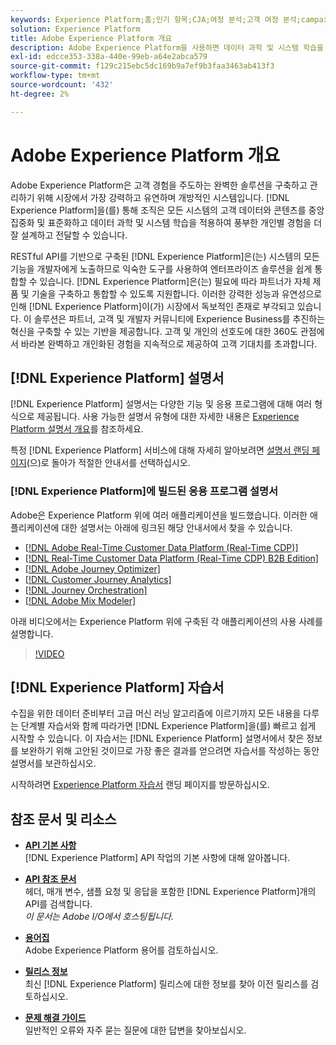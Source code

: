 ```yaml
---
keywords: Experience Platform;홈;인기 항목;CJA;여정 분석;고객 여정 분석;campaign orchestration;오케스트레이션;고객 여정;여정;여정 오케스트레이션;기능;지역
solution: Experience Platform
title: Adobe Experience Platform 개요
description: Adobe Experience Platform을 사용하면 데이터 과학 및 시스템 학습을 적용하여 풍부한 개인별 경험을 더 잘 설계하고 전달하기 전에 고객 데이터를 중앙 집중화 및 표준화할 수 있습니다.
exl-id: edcce353-338a-440e-99eb-a64e2abca579
source-git-commit: f129c215ebc5dc169b9a7ef9b3faa3463ab413f3
workflow-type: tm+mt
source-wordcount: '432'
ht-degree: 2%

---
```


# Adobe Experience Platform 개요

Adobe Experience Platform은 고객 경험을 주도하는 완벽한 솔루션을 구축하고 관리하기 위해 시장에서 가장 강력하고 유연하며 개방적인 시스템입니다. [!DNL Experience Platform]을(를) 통해 조직은 모든 시스템의 고객 데이터와 콘텐츠를 중앙 집중화 및 표준화하고 데이터 과학 및 시스템 학습을 적용하여 풍부한 개인별 경험을 더 잘 설계하고 전달할 수 있습니다.

RESTful API를 기반으로 구축된 [!DNL Experience Platform]은(는) 시스템의 모든 기능을 개발자에게 노출하므로 익숙한 도구를 사용하여 엔터프라이즈 솔루션을 쉽게 통합할 수 있습니다. [!DNL Experience Platform]은(는) 필요에 따라 파트너가 자체 제품 및 기술을 구축하고 통합할 수 있도록 지원합니다. 이러한 강력한 성능과 유연성으로 인해 [!DNL Experience Platform]이(가) 시장에서 독보적인 존재로 부각되고 있습니다. 이 솔루션은 파트너, 고객 및 개발자 커뮤니티에 Experience Business를 추진하는 혁신을 구축할 수 있는 기반을 제공합니다. 고객 및 개인의 선호도에 대한 360도 관점에서 바라본 완벽하고 개인화된 경험을 지속적으로 제공하여 고객 기대치를 초과합니다.

<div id="recs-overview-body-wrapper-1">
    <div id="recs-overview-body-1"></div>
    <div id="recs-overview-body-2"></div>
    <div id="recs-overview-body-3"></div>
</div>
<div id="recs-overview-body-4"></div>
<div id="recs-overview-body-5"></div>
<div id="recs-overview-body-6"></div>

## [!DNL Experience Platform] 설명서

[!DNL Experience Platform] 설명서는 다양한 기능 및 응용 프로그램에 대해 여러 형식으로 제공됩니다. 사용 가능한 설명서 유형에 대한 자세한 내용은 [Experience Platform 설명서 개요](documentation/overview.md)를 참조하세요.

특정 [!DNL Experience Platform] 서비스에 대해 자세히 알아보려면 [설명서 랜딩 페이지](https://experienceleague.adobe.com/docs/experience-platform.html)&#x200B;(으)로 돌아가 적절한 안내서를 선택하십시오.

### [!DNL Experience Platform]에 빌드된 응용 프로그램 설명서

Adobe은 Experience Platform 위에 여러 애플리케이션을 빌드했습니다. 이러한 애플리케이션에 대한 설명서는 아래에 링크된 해당 안내서에서 찾을 수 있습니다.

* [[!DNL Adobe Real-Time Customer Data Platform (Real-Time CDP)]](../rtcdp/overview.md)
* [[!DNL Real-Time Customer Data Platform (Real-Time CDP) B2B Edition]](../rtcdp/b2b-overview.md)
* [[!DNL Adobe Journey Optimizer]](https://experienceleague.adobe.com/docs/journey-optimizer.html?lang=ko)
* [[!DNL Customer Journey Analytics]](https://experienceleague.adobe.com/docs/customer-journey-analytics.html?lang=ko-KR)
* [[!DNL Journey Orchestration]](https://experienceleague.adobe.com/docs/journey-orchestration.html)
* [[!DNL Adobe Mix Modeler]](https://experienceleague.adobe.com/docs/mix-modeler/using/overview.html?lang=en)

아래 비디오에서는 Experience Platform 위에 구축된 각 애플리케이션의 사용 사례를 설명합니다.

>[!VIDEO](https://video.tv.adobe.com/v/32554/?learn=on)

## [!DNL Experience Platform] 자습서

수집을 위한 데이터 준비부터 고급 머신 러닝 알고리즘에 이르기까지 모든 내용을 다루는 단계별 자습서와 함께 따라가면 [!DNL Experience Platform]을(를) 빠르고 쉽게 시작할 수 있습니다. 이 자습서는 [!DNL Experience Platform] 설명서에서 찾은 정보를 보완하기 위해 고안된 것이므로 가장 좋은 결과를 얻으려면 자습서를 작성하는 동안 설명서를 보관하십시오.

시작하려면 [Experience Platform 자습서](https://www.adobe.com/go/platform-tutorials-home-en) 랜딩 페이지를 방문하십시오.

## 참조 문서 및 리소스

* [**API 기본 사항**](api-fundamentals.md)\
  [!DNL Experience Platform] API 작업의 기본 사항에 대해 알아봅니다.

* [**API 참조 문서**](https://www.adobe.com/go/platform-api-reference-en)\
  헤더, 매개 변수, 샘플 요청 및 응답을 포함한 [!DNL Experience Platform]개의 API를 검색합니다.<br/>*이 문서는 Adobe I/O에서 호스팅됩니다.*

* [**용어집**](glossary.md)\
  Adobe Experience Platform 용어를 검토하십시오.

* [**릴리스 정보**](https://experienceleague.adobe.com/ko/docs/experience-platform/release-notes/latest)\
  최신 [!DNL Experience Platform] 릴리스에 대한 정보를 찾아 이전 릴리스를 검토하십시오.

* [**문제 해결 가이드**](troubleshooting.md)\
  일반적인 오류와 자주 묻는 질문에 대한 답변을 찾아보십시오.
